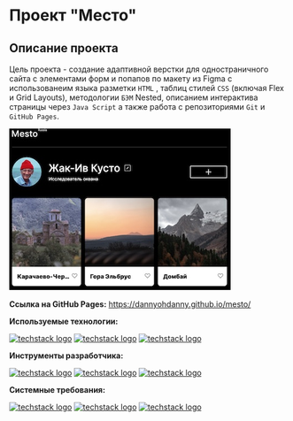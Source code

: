 # Проект "Место"

## Описание проекта

Цель проекта - создание адаптивной верстки для одностраничного сайта с элементами форм и попапов по макету из Figma с использованеим языка разметки `HTML` , таблиц стилей `CSS` (включая Flex и Grid Layouts), методологии `БЭМ` Nested, описанием интерактива страницы через `Java Script` а также работа с репозиториями `Git` и `GitHub Pages`.

![Alt-текст](./images/project-mesto_preview.jpg 'Превью проекта')

**Ссылка на GitHub Pages:**
https://dannyohdanny.github.io/mesto/

**Используемые технологии:**

[![techstack logo](https://readme-components.vercel.app/api?component=logo&logo=html5&fill=1A5286)](https://github.com/harish-sethuraman/readme-components)
[![techstack logo](https://readme-components.vercel.app/api?component=logo&logo=css3&fill=1A5286)](https://github.com/harish-sethuraman/readme-components)
[![techstack logo](https://readme-components.vercel.app/api?component=logo&logo=js3&fill=1A5286)](https://github.com/harish-sethuraman/readme-components)

**Инструменты разработчика:**

[![techstack logo](https://readme-components.vercel.app/api?component=logo&logo=github&fill=16a085)](https://github.com/harish-sethuraman/readme-components)
[![techstack logo](https://readme-components.vercel.app/api?component=logo&logo=git&fill=16a085)](https://github.com/harish-sethuraman/readme-components)
[![techstack logo](https://readme-components.vercel.app/api?component=logo&logo=markdown&fill=16a085)](https://github.com/harish-sethuraman/readme-components)

**Системные требования:**

[![techstack logo](https://readme-components.vercel.app/api?component=logo&logo=windows&fill=3498db)](https://github.com/harish-sethuraman/readme-components)
[![techstack logo](https://readme-components.vercel.app/api?component=logo&logo=ios&fill=3498db)](https://github.com/harish-sethuraman/readme-components)
[![techstack logo](https://readme-components.vercel.app/api?component=logo&logo=linux&fill=3498db)](https://github.com/harish-sethuraman/readme-components)
